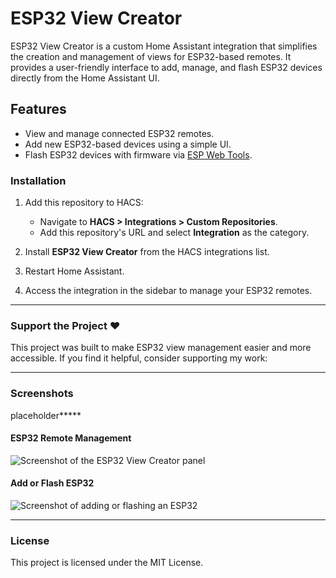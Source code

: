 # ESP32 View Creator

ESP32 View Creator is a custom Home Assistant integration that simplifies the creation and management of views for ESP32-based remotes. It provides a user-friendly interface to add, manage, and flash ESP32 devices directly from the Home Assistant UI.

## Features
- View and manage connected ESP32 remotes.
- Add new ESP32-based devices using a simple UI.
- Flash ESP32 devices with firmware via [ESP Web Tools](https://esphome.github.io/esp-web-tools/).

### Installation

1. Add this repository to HACS:
   - Navigate to **HACS > Integrations > Custom Repositories**.
   - Add this repository's URL and select **Integration** as the category.

2. Install **ESP32 View Creator** from the HACS integrations list.

3. Restart Home Assistant.

4. Access the integration in the sidebar to manage your ESP32 remotes.

---

### Support the Project ❤️

This project was built to make ESP32 view management easier and more accessible. If you find it helpful, consider supporting my work:

<script type="text/javascript" src="https://cdnjs.buymeacoffee.com/1.0.0/button.prod.min.js" data-name="bmc-button" data-slug="TimothyDemaegdt" data-color="#5F7FFF" data-emoji=""  data-font="Cookie" data-text="Buy me a coffee" data-outline-color="#000000" data-font-color="#ffffff" data-coffee-color="#FFDD00" ></script>

---

### Screenshots
placeholder*****
#### **ESP32 Remote Management**
![Screenshot of the ESP32 View Creator panel](link-to-screenshot.png)

#### **Add or Flash ESP32**
![Screenshot of adding or flashing an ESP32](link-to-screenshot.png)

---

### License
This project is licensed under the MIT License.
